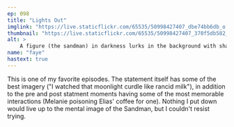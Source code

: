 ```yaml
---
ep: 098
title: "Lights Out"
imglink: "https://live.staticflickr.com/65535/50998427407_dbe74bb6db_o.jpg"
thumbnail: "https://live.staticflickr.com/65535/50998427407_370f5db582_q.jpg"
alt: >
    A figure (the sandman) in darkness lurks in the background with shadows on all sides. Very little light exists besides a strip of it with tendrils curling through, to focus on a sack on the floor.
name: "faye"
hastext: true
---
```

This is one of my favorite episodes. The statement itself has some of the best imagery ("I watched that moonlight curdle like rancid milk"), in addition to the pre and post statment moments having some of the most memorable interactions (Melanie poisoning Elias' coffee for one). Nothing I put down would live up to the mental image of the Sandman, but I couldn't resist trying.